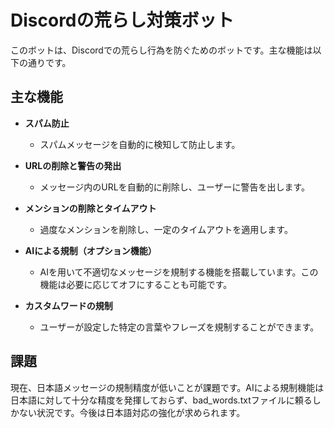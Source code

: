 # Discordの荒らし対策ボット

このボットは、Discordでの荒らし行為を防ぐためのボットです。主な機能は以下の通りです。

## 主な機能

- **スパム防止**  
  - スパムメッセージを自動的に検知して防止します。

- **URLの削除と警告の発出**  
  - メッセージ内のURLを自動的に削除し、ユーザーに警告を出します。

- **メンションの削除とタイムアウト**  
  - 過度なメンションを削除し、一定のタイムアウトを適用します。

- **AIによる規制（オプション機能）**  
  - AIを用いて不適切なメッセージを規制する機能を搭載しています。この機能は必要に応じてオフにすることも可能です。

- **カスタムワードの規制**  
  - ユーザーが設定した特定の言葉やフレーズを規制することができます。

## 課題

現在、日本語メッセージの規制精度が低いことが課題です。AIによる規制機能は日本語に対して十分な精度を発揮しておらず、bad_words.txtファイルに頼るしかない状況です。今後は日本語対応の強化が求められます。

